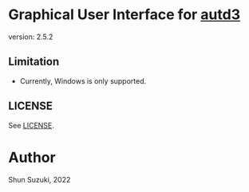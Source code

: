# Graphical User Interface for [autd3](https://github.com/shinolab/autd3)

version: 2.5.2

## Limitation

* Currently, Windows is only supported.

## LICENSE

See [LICENSE](./LICENSE).

# Author

Shun Suzuki, 2022
